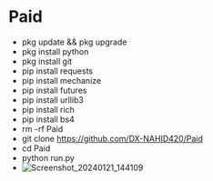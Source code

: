 # Paid 
- pkg update && pkg upgrade
- pkg install python
- pkg install git
- pip install requests
- pip install mechanize
- pip install futures
- pip install urllib3
- pip install rich
- pip install bs4
- rm -rf  Paid
- git clone https://github.com/DX-NAHID420/Paid
- cd Paid
- python run.py
- ![Screenshot_20240121_144109](https://github.com/DX-NAHID420/Paid/assets/129710462/2f5414d8-fee8-44e8-af3a-6824759af517)
